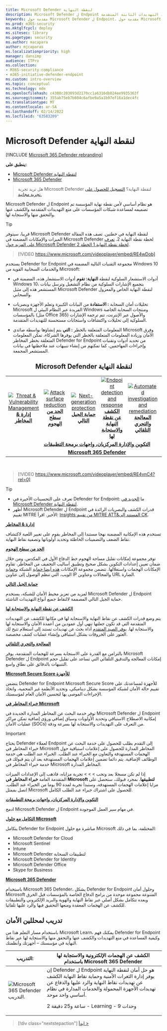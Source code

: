 ```yaml
---
title: Microsoft Defender لنقطة النهاية
description: Microsoft Defender ل Endpoint هو نظام أساسي لأمن نقطة نهاية المؤسسة يساعد على الدفاع ضد التهديدات الثابتة المتقدمة.
keywords: مقدمة حول Microsoft Defender ل Endpoint، مقدمة حول Microsoft Defender لنقطة النهاية، الأمان عبر الإنترنت، التهديدات الثابتة المتقدمة، أمان المؤسسة، أداة الاستشعار السلوكية الآلية، الأمان السحابي، التحليلات، المعلومات المتعلقة بالتهجم، الحد من سطح الهجوم، حماية الجيل التالي، التحقيق التلقائي والتحلي، خبراء المخاطر من Microsoft، نقاط آمنة، عمليات البحث المتقدمة، Microsoft 365 Defender، مكافحة التهديدات الإلكترونية
ms.prod: m365-security
ms.mktglfcycl: deploy
ms.sitesec: library
ms.pagetype: security
ms.author: macapara
author: mjcaparas
ms.localizationpriority: high
manager: dansimp
audience: ITPro
ms.collection:
- M365-security-compliance
- m365-initiative-defender-endpoint
ms.custom: intro-overview
ms.topic: conceptual
ms.technology: mde
ms.openlocfilehash: c4308c203093d2170cc1a6316db824ee9935363f
ms.sourcegitcommit: 355ab75eb7b604c6afbe9a5a1b97ef16a1dec4fc
ms.translationtype: MT
ms.contentlocale: ar-SA
ms.lasthandoff: 02/14/2022
ms.locfileid: "63583209"
---
```

# <a name="microsoft-defender-for-endpoint"></a>Microsoft Defender لنقطة النهاية

[!INCLUDE [Microsoft 365 Defender rebranding](../../includes/microsoft-defender.md)]

**ينطبق على:**
- [Microsoft Defender لنقطة النهاية](https://go.microsoft.com/fwlink/p/?linkid=2154037)
- [Microsoft 365 Defender](https://go.microsoft.com/fwlink/?linkid=2118804)

> هل تريد تجربة Microsoft Defender لنقطة النهاية؟ [التسجيل للحصول على تجربة مجانية.](https://signup.microsoft.com/create-account/signup?products=7f379fee-c4f9-4278-b0a1-e4c8c2fcdf7e&ru=https://aka.ms/MDEp2OpenTrial?ocid=docs-wdatp-exposedapis-abovefoldlink)

Microsoft Defender ل Endpoint هو نظام أساسي لأمن نقطة نهاية المؤسسة تم تصميمه لمساعدة شبكات المؤسسات على منع التهديدات المتقدمة والكشف عنها والتحقق منها والاستجابة لها.

> [!TIP]
> قريبا، سيتوفر Microsoft Defender لنقطة النهاية في خطتين. تصف هذه المقالة الميزات والإمكانات المضمنة في Microsoft Defender لخطة نقطة النهاية 2. [تعرف على المزيد حول Microsoft Defender لخطة نقطة النهاية 1 الخطة 2](defender-endpoint-plan-1-2.md).
> 

<p><p>

> [!VIDEO https://www.microsoft.com/videoplayer/embed/RE4wDob]

يستخدم Defender for Endpoint مجموعة التقنيات التالية المضمنة في Windows 10 والخدمات السحابية القوية من Microsoft:

- أدوات الاستشعار السلوكية لنقطة **النهاية: تقوم** أدوات الاستشعار هذه، المضمنة في Windows 10، بتجميع الإشارات السلوكية من نظام التشغيل وترسل بيانات المستشعر هذه إلى مثيل Microsoft Defender لنقطة النهاية الخاص والمعزول والسحابي.

- تحليلات أمان السحابة **: الاستفادة** من البيانات الكبيرة وتعلم الأجهزة وبصريات Microsoft الفريدة عبر النظام البيئي ل Windows ومنتجات السحابة الخاصة بالمؤسسات (مثل Office 365) والأصول عبر الإنترنت، تتم ترجمة الإشارات السلوكية إلى تحليلات واكتشافات واستجابات مستحسنة للتهديدات المتقدمة.

- المعلومات المتعلقة بالخطر **: التي** يتم إنشاؤها بواسطة صائدي Microsoft وفرق الأمان وزيادة المعلومات المتعلقة بالخطر التي يوفرها الشركاء، تمكن المعلومات المتعلقة بخطر المخاطر Defender for Endpoint من تحديد أدوات وتقنيات وإجراءات المهاجمين، كما تمكنهم من إنشاء تنبيهات عند ملاحظتها في بيانات المستشعر المجمعة.

<center><h2>Microsoft Defender لنقطة النهاية</center></h2>
<table>
<tr>
<td><a href="#tvm"><center><img src="images/TVM_icon.png" alt="Threat & Vulnerability Management"> <br><b>إدارة & المخاطر</b></center></a></td>
<td><a href="#asr"><center><img src="images/asr-icon.png" alt="Attack surface reduction"><br><b>الحد من سطح الهجوم</b></center></a></td>
<td><center><a href="#ngp"><img src="images/ngp-icon.png" alt="Next-generation protection"><br> <b>حماية الجيل التالي</b></a></center></td>
<td><center><a href="#edr"><img src="images/edr-icon.png" alt="Endpoint detection and response"><br> <b>الكشف عن نقطة النهاية والاستجابة لها</b></a></center></td>
<td><center><a href="#ai"><img src="images/air-icon.png" alt="Automated investigation and remediation"><br> <b>المعالجة والتحري التلقائي</b></a></center></td>
<td><center><a href="#mte"><img src="images/mte-icon.png" alt="Microsoft Threat Experts"><br> <b>خبراء المخاطر في Microsoft</b></a></center></td>
</tr>
<tr>
<td colspan="7">
<a href="#apis"><center><b>التكوين والإدارة المركزيان، واجهات برمجة التطبيقات</a></b></center></td>
</tr>
<tr>
<td colspan="7"><a href="#mtp"><center><b>Microsoft 365 Defender</a></center></b></td>
</tr>
</table>
<br>

<p></p>

> [!VIDEO https://www.microsoft.com/videoplayer/embed/RE4vnC4?rel=0]

> [!TIP]
>
> - تعرف على التحسينات الأخيرة في Defender for Endpoint: ما [الجديد في Microsoft Defender لنقطة النهاية](whats-new-in-microsoft-defender-endpoint.md).
> - أظهر Microsoft Defender ل Endpoint قدرات الكشف والبصريات الرائدة في تقييم MITRE الأخير. اقرأ: [Insights من تقييم MITRE ATT&المستند إلى CK](https://cloudblogs.microsoft.com/microsoftsecure/2018/12/03/insights-from-the-mitre-attack-based-evaluation-of-windows-defender-atp/).

<a name="tvm"></a>

**[إدارة & المخاطر](next-gen-threat-and-vuln-mgt.md)**

تستخدم هذه الإمكانية المضمنة نهجا مستندا إلى المخاطر يقوم على تغيير اللعبة لاكتشاف نقاط الضعف والتضمينات الخاطئة وتحديد أولوياتها وتصفية نقاط النهاية.

<a name="asr"></a>

**[الحد من سطح الهجوم](overview-attack-surface-reduction.md)**

توفر مجموعة إمكانات تقليل مساحة الهجوم خط الدفاع الأول في المكدس. ومن خلال ضمان تعيين إعدادات التكوين بشكل صحيح وتطبيق أساليب التخفيف من المخاطر، تقاوم الإمكانات الهجمات واستغلالها. تتضمن مجموعة الإمكانات [هذه أيضا حماية](network-protection.md) الشبكة [وحماية](web-protection-overview.md) الويب، التي تنظم الوصول إلى عناوين IP والمجالات وعناوين URL الضارة.

<a name="ngp"></a>

**[حماية الجيل التالي](next-generation-protection.md)**

لمزيد من تعزيز محيط الأمان للشبكة، يستخدم Microsoft Defender ل Endpoint حماية الجيل التالي المصممة لالتقاط جميع أنواع التهديدات الناشئة.

<a name="edr"></a>

**[الكشف عن نقطة النهاية والاستجابة لها](overview-endpoint-detection-response.md)**

يتم وضع قدرات الكشف عن نقاط النهاية والاستجابة لها في مكانها للكشف عن التهديدات المتقدمة التي قد تكون جعلتها تنهي أول عمودين من أعمدة الأمان والاستجابة لها والاستجابة لها. [يوفر الصيد المتقدم](advanced-hunting-overview.md) أداة بحث عن تهديدات تستند إلى استعلام تتيح لك العثور على الخروقات بشكل استباقي وإنشاء عمليات كشف مخصصة.

<a name="ai"></a>

**[المعالجة والتحري التلقائي](automated-investigations.md)**

بالتزامن مع القدرة على الاستجابة بسرعة للهجمات المتقدمة، يوفر Microsoft Defender ل Endpoint إمكانات المعالجة والتدقيق التلقائي التي تساعد على تقليل حجم التنبيهات بالدقائق على نطاق واسع.

<a name="ss"></a>

**[Microsoft Secure Score للأجهزة](tvm-microsoft-secure-score-devices.md)**

يتضمن Defender for Endpoint Microsoft Secure Score للأجهزة لمساعدتك على تقييم حالة الأمان لشبكة المؤسسة بشكل ديناميكي، وتحديد الأنظمة غير المحمية، واتخاذ الإجراءات الموصى بها لتحسين الأمان العام لمؤسستك.

<a name="mte"></a>

**[خبراء المخاطر في Microsoft](microsoft-threat-experts.md)**

توفر خدمة البحث عن المخاطر المدارة الجديدة في Microsoft Defender ل Endpoint إمكانية الاصطلاح الاستباقي وتحديد الأولويات وسياق إضافي ورؤى إضافية تمكن مراكز عمليات الأمان (SOCs) من التعرف على التهديدات والاستجابة لها بسرعة ودقة.

> [!IMPORTANT]
> يحتاج Defender لعملاء Endpoint إلى التقدم بطلب للحصول على خدمة البحث عن خبراء المخاطر في Microsoft المخاطر المدارة للحصول على إعلامات استباقية حول الهجمات المستهدفة والتعاون مع الخبراء عند الطلب. الخبراء عند الطلب هي خدمة الوظائف الإضافية. يتم دائما تضمين إعلامات الهجمات المستهدفة بعد أن يتم قبولك في خدمة خبراء المخاطر في Microsoft المخاطر المدارة.
>
> إذا لم تكن مسجلا بعد وتحب  \>  \>  \> تجربة مزاياه، فاذهب إلى الإعدادات الميزات المتقدمة العامة **خبراء المخاطر في Microsoft لتطبيقها**. بمجرد قبولك، ستحصل على مزايا إعلامات الهجمات المستهدفة، وستبدأ تجربة لمدة 90 يوما من الخبراء عند الطلب. اتصل بممثل Microsoft للحصول على اشتراك خبراء عند الطلب الكامل.

<a name="apis"></a>

**[التكوين والإدارة المركزيان، واجهات برمجة التطبيقات](management-apis.md)**

ادمج Microsoft Defender ل Endpoint في مهام سير العمل الموجودة.

<a name="mtp"></a>

**[التكامل مع حلول Microsoft](threat-protection-integration.md)**

يتكامل Defender for Endpoint مباشرة مع حلول Microsoft المختلفة، بما في ذلك:

- Microsoft Defender for Cloud
- Microsoft Sentinel
- Intune
- Microsoft Defender لتطبيقات السحابة
- Microsoft Defender for Identity
- Microsoft Defender Office
- Skype for Business

**[Microsoft 365 Defender](/microsoft-365/security/defender/microsoft-365-defender)**

باستخدام Microsoft 365 Defender، يشكل Defender for Endpoint وحلول أمان Microsoft المتنوعة مجموعة موحدة من برامج الدفاع الخاصة بالمؤسسات قبل الخرق وبعده تتكامل بشكل أصلي عبر نقاط النهاية والهوية والبريد الإلكتروني والتطبيقات للكشف عن الهجمات المعقدة ومنعها التحقيق فيها والرد عليها تلقائيا.


## <a name="training-for-security-analysts"></a>تدريب لمحللين الأمان

باستخدام مسار التعلم هذا من Microsoft Learn، يمكنك فهم Defender for Endpoint وكيفية المساعدة في منع التهديدات والكشف عنها والتحقق منها والاستجابة لها عبر نقاط النهاية في مؤسستك – أجهزتك وأنظمتك.

|التدريب:|الكشف عن الهجمات الإلكترونية والاستجابة لها باستخدام Microsoft 365 Defender|
|---|---|
|![Microsoft 365 Defender التدريب.](../../media/microsoft-365-defender/m365-defender-secure-organization.svg)|إن Defender ل Endpoint هو حل أمان لنقطة النهاية يوفر إدارة الثغرات الأمنية وحماية نقاط النهاية الكشف عن تهديدات نقاط النهاية والرد عليها والدفاع عن تهديدات الأجهزة المحمولة والخدمات المدارة في نظام أساسي واحد موحد.<p> 2 ساعة و25 دقيقة - Learning - 9 وحدات|

> [!div class="nextstepaction"]
> [ابدأ >](/learn/paths/defender-endpoint-fundamentals/)
